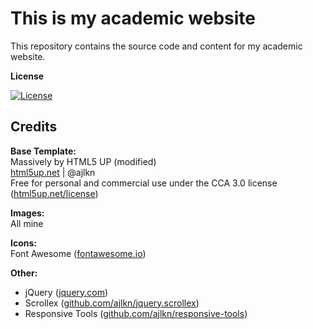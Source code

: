 # This is my academic website

This repository contains the source code and content for my academic website.

**License** 

[![License](https://img.shields.io/badge/license-CC%20BY%204.0-blue)](https://creativecommons.org/licenses/by/4.0/)

## Credits

**Base Template:**  
Massively by HTML5 UP (modified)  
[html5up.net](https://html5up.net) | @ajlkn  
Free for personal and commercial use under the CCA 3.0 license ([html5up.net/license](https://html5up.net/license))

**Images:**  
All mine

**Icons:**  
Font Awesome ([fontawesome.io](https://fontawesome.io))

**Other:**  
- jQuery ([jquery.com](https://jquery.com))  
- Scrollex ([github.com/ajlkn/jquery.scrollex](https://github.com/ajlkn/jquery.scrollex))  
- Responsive Tools ([github.com/ajlkn/responsive-tools](https://github.com/ajlkn/responsive-tools))
